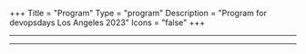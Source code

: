 +++
Title = "Program"
Type = "program"
Description = "Program for devopsdays Los Angeles 2023"
Icons = "false"
+++

<div class = "row">
  <div class = "col">
    <hr />
    <hr />
  </div>
</div>
